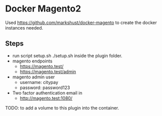 # Docker Magento2

Used https://github.com/markshust/docker-magento to create the docker instances needed.

## Steps
* run script setup.sh ./setup.sh inside the plugin folder.
* magento endpoints
  * https://magento.test/
  * https://magento.test/admin
* magento admin user
  * username: citypay
  * password: password123
* Two factor authentication email in
  * http://magento.test:1080/

TODO: to add a volume to this plugin into the container.